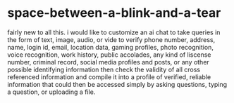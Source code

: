 # space-between-a-blink-and-a-tear
fairly new to all this. i would like to customize an ai chat to take queries in the form of text, image, audio, or vide to verify phone number, address, name, login id, email, location data, gaming profiles,  photo recognition, voice recognition, work history, public accolades, any kind of liscense number, criminal record, social media profiles and posts, or any other possible identifying information then check the validity of all cross referenced information and compile it into a profile of verified, reliable information that could then be accessed simply by asking questions, typing a question, or uploading a file.
